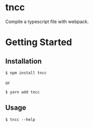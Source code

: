 # tncc
Compile a typescript file with webpack.

# Getting Started

## Installation

```bash
$ npm install tncc
```

or

```
$ yarn add tncc
```

## Usage

```shell
$ tncc --help
```
